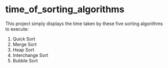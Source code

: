 # time_of_sorting_algorithms
This project simply displays the time taken by these five sorting algorithms to execute:
1. Quick Sort
2. Merge Sort
3. Heap Sort
4. Interchange Sort
5. Bubble Sort
